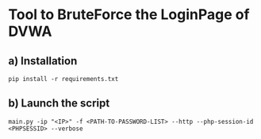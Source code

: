 # Tool to BruteForce the LoginPage of DVWA

## a) Installation

```
pip install -r requirements.txt
```

## b) Launch the script

```
main.py -ip "<IP>" -f <PATH-TO-PASSWORD-LIST> --http --php-session-id <PHPSESSID> --verbose
```
